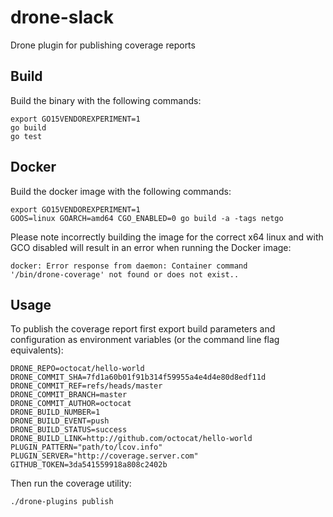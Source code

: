 # drone-slack

Drone plugin for publishing coverage reports

## Build

Build the binary with the following commands:

```
export GO15VENDOREXPERIMENT=1
go build
go test
```

## Docker

Build the docker image with the following commands:

```
export GO15VENDOREXPERIMENT=1
GOOS=linux GOARCH=amd64 CGO_ENABLED=0 go build -a -tags netgo
```

Please note incorrectly building the image for the correct x64 linux and with GCO disabled will result in an error when running the Docker image:

```
docker: Error response from daemon: Container command
'/bin/drone-coverage' not found or does not exist..
```

## Usage

To publish the coverage report first export build parameters and configuration as environment variables (or the command line flag equivalents):

```
DRONE_REPO=octocat/hello-world
DRONE_COMMIT_SHA=7fd1a60b01f91b314f59955a4e4d4e80d8edf11d
DRONE_COMMIT_REF=refs/heads/master
DRONE_COMMIT_BRANCH=master
DRONE_COMMIT_AUTHOR=octocat
DRONE_BUILD_NUMBER=1
DRONE_BUILD_EVENT=push
DRONE_BUILD_STATUS=success
DRONE_BUILD_LINK=http://github.com/octocat/hello-world
PLUGIN_PATTERN="path/to/lcov.info"
PLUGIN_SERVER="http://coverage.server.com"
GITHUB_TOKEN=3da541559918a808c2402b
```

Then run the coverage utility:

```
./drone-plugins publish
```
